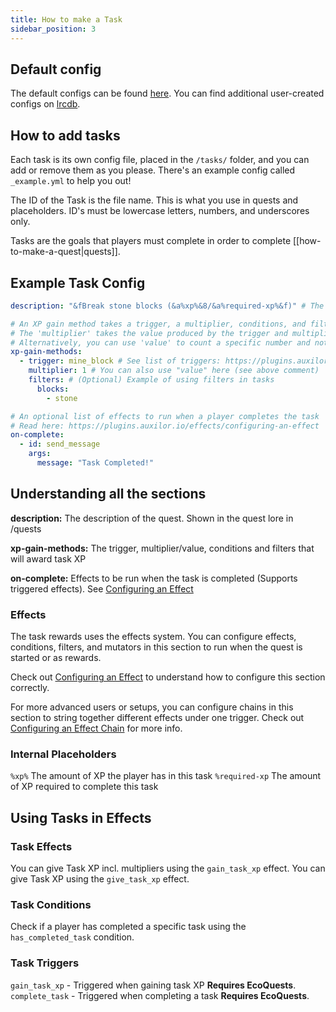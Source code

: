 ```yaml
---
title: How to make a Task
sidebar_position: 3
---
```


## Default config
The default configs can be found [here](https://github.com/Auxilor/EcoQuests/tree/master/eco-core/core-plugin/src/main/resources/tasks).
You can find additional user-created configs on [lrcdb](https://lrcdb.auxilor.io/).

## How to add tasks
Each task is its own config file, placed in the `/tasks/` folder, and you can add or remove them as you please. There's an example config called `_example.yml` to help you out!

The ID of the Task is the file name. This is what you use in quests and placeholders.
ID's must be lowercase letters, numbers, and underscores only.

Tasks are the goals that players must complete in order to complete [[how-to-make-a-quest|quests]].

## Example Task Config

```yaml
description: "&fBreak stone blocks (&a%xp%&8/&a%required-xp%&f)" # The description of the task.

# An XP gain method takes a trigger, a multiplier, conditions, and filters.
# The 'multiplier' takes the value produced by the trigger and multiplies it
# Alternatively, you can use 'value' to count a specific number and not a multiplier
xp-gain-methods:
  - trigger: mine_block # See list of triggers: https://plugins.auxilor.io/effects/all-triggers
    multiplier: 1 # You can also use "value" here (see above comment)
    filters: # (Optional) Example of using filters in tasks
      blocks:
        - stone

# An optional list of effects to run when a player completes the task
# Read here: https://plugins.auxilor.io/effects/configuring-an-effect
on-complete:
  - id: send_message
    args:
      message: "Task Completed!"
```

## Understanding all the sections

**description:** The description of the quest. Shown in the quest lore in /quests

**xp-gain-methods:** The trigger, multiplier/value, conditions and filters that will award task XP

**on-complete:** Effects to be run when the task is completed (Supports triggered effects). See [Configuring an Effect](https://plugins.auxilor.io/effects/configuring-an-effect)

### Effects

The task rewards uses the effects system. You can configure effects, conditions, filters, and mutators in this section to run when the quest is started or as rewards.

Check out [Configuring an Effect](https://plugins.auxilor.io/effects/configuring-an-effect) to understand how to configure this section correctly.

For more advanced users or setups, you can configure chains in this section to string together different effects under one trigger. Check out [Configuring an Effect Chain](https://plugins.auxilor.io/effects/configuring-a-chain) for more info.

### Internal Placeholders

`%xp%` The amount of XP the player has in this task
`%required-xp` The amount of XP required to complete this task

## Using Tasks in Effects

### Task Effects

You can give Task XP incl. multipliers using the `gain_task_xp` effect.
You can give Task XP using the `give_task_xp` effect.

### Task Conditions

Check if a player has completed a specific task using the `has_completed_task` condition.

### Task Triggers

`gain_task_xp` - Triggered when gaining task XP **Requires EcoQuests**.
`complete_task` - Triggered when completing a task **Requires EcoQuests**.